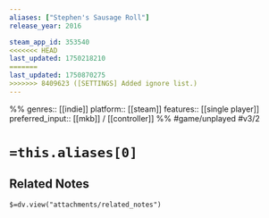 ```yaml
---
aliases: ["Stephen's Sausage Roll"]
release_year: 2016

steam_app_id: 353540
<<<<<<< HEAD
last_updated: 1750218210
=======
last_updated: 1750870275
>>>>>>> 8409623 ([SETTINGS] Added ignore list.)
---
```

%%
genres:: [[indie]]
platform:: [[steam]]
features:: [[single player]]
preferred_input:: [[mkb]] / [[controller]]
%%
#game/unplayed
#v3/2

# `=this.aliases[0]`
## Related Notes
`$=dv.view("attachments/related_notes")`